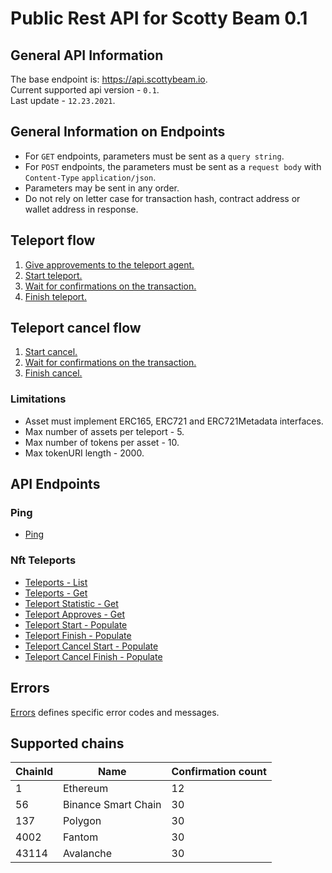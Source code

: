 # Public Rest API for Scotty Beam 0.1

## General API Information
The base endpoint is: https://api.scottybeam.io.  
Current supported api version - `0.1`.  
Last update - `12.23.2021`.

## General Information on Endpoints
* For `GET` endpoints, parameters must be sent as a `query string`.
* For `POST` endpoints, the parameters must be sent as a
  `request body` with `Content-Type`
  `application/json`.
* Parameters may be sent in any order.
* Do not rely on letter case for transaction hash, contract address or wallet address in response.

## Teleport flow
1) [Give approvements to the teleport agent.](nft_teleports_populate_approves_get.md)
2) [Start teleport.](nft_teleports_populate_start.md)
3) [Wait for confirmations on the transaction.](#supported-chains)
4) [Finish teleport.](nft_teleports_populate_finish.md)

## Teleport cancel flow
1) [Start cancel.](nft_teleports_populate_cancel_start.md)
2) [Wait for confirmations on the transaction.](#supported-chains)
3) [Finish cancel.](nft_teleports_populate_cancel_finish.md)

### Limitations
* Asset must implement ERC165, ERC721 and ERC721Metadata interfaces.
* Max number of assets per teleport - 5.
* Max number of tokens per asset - 10.
* Max tokenURI length - 2000.

## API Endpoints

### Ping
* [Ping](ping.md)

### Nft Teleports
* [Teleports - List](nft_teleports.md)
* [Teleports - Get](nft_teleports_get.md)
* [Teleport Statistic - Get](nft_teleports_statistic_get.md)
* [Teleport Approves - Get](nft_teleports_populate_approves_get.md)
* [Teleport Start - Populate](nft_teleports_populate_start.md)
* [Teleport Finish - Populate](nft_teleports_populate_finish.md)
* [Teleport Cancel Start - Populate](nft_teleports_populate_cancel_start.md)
* [Teleport Cancel Finish - Populate](nft_teleports_populate_cancel_finish.md)

## Errors
[Errors](errors.md) defines specific error codes and messages.

## Supported chains

ChainId | Name                           | Confirmation count
--------|--------------------------------|-----
1       | Ethereum                       | 12
56      | Binance Smart Chain            | 30
137     | Polygon                        | 30
4002    | Fantom                         | 30
43114   | Avalanche                      | 30
